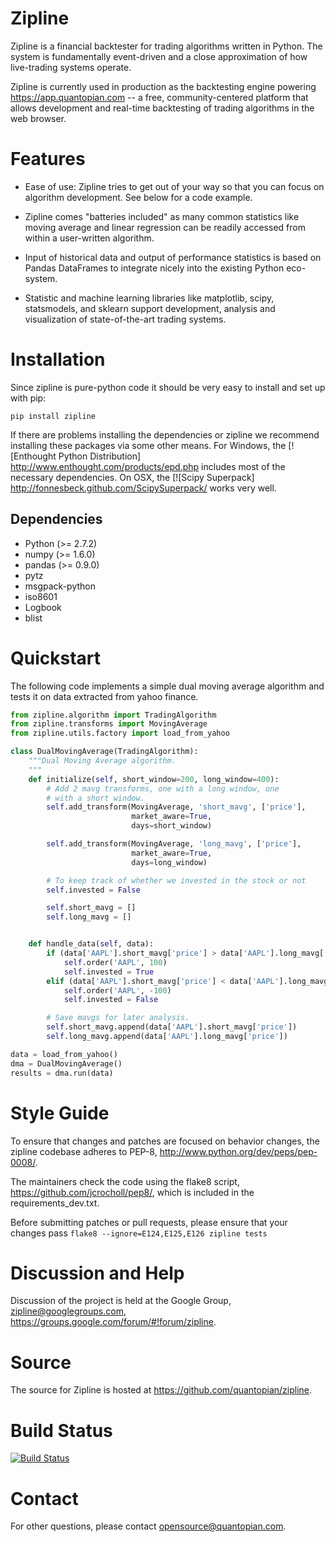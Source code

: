 Zipline
=======

Zipline is a financial backtester for trading algorithms written in
Python. The system is fundamentally event-driven and a close
approximation of how live-trading systems operate.

Zipline is currently used in production as the backtesting engine
powering <https://app.quantopian.com> -- a free, community-centered
platform that allows development and real-time backtesting of trading
algorithms in the web browser.

Features
========

* Ease of use: Zipline tries to get out of your way so that you can
focus on algorithm development. See below for a code example.

* Zipline comes "batteries included" as many common statistics like
moving average and linear regression can be readily accessed from
within a user-written algorithm.

* Input of historical data and output of performance statistics is
based on Pandas DataFrames to integrate nicely into the existing
Python eco-system.

* Statistic and machine learning libraries like matplotlib, scipy,
statsmodels, and sklearn support development, analysis and
visualization of state-of-the-art trading systems.

Installation
============

Since zipline is pure-python code it should be very easy to install
and set up with pip:

```pip install zipline```

If there are problems installing the dependencies or zipline we
recommend installing these packages via some other means. For Windows,
the [![Enthought Python Distribution]
<http://www.enthought.com/products/epd.php> includes most of the
necessary dependencies. On OSX, the [![Scipy Superpack]
<http://fonnesbeck.github.com/ScipySuperpack/> works very well.

Dependencies
------------

* Python (>= 2.7.2)
* numpy (>= 1.6.0)
* pandas (>= 0.9.0)
* pytz
* msgpack-python
* iso8601
* Logbook
* blist

Quickstart
==========

The following code implements a simple dual moving average algorithm
and tests it on data extracted from yahoo finance.

```python
from zipline.algorithm import TradingAlgorithm
from zipline.transforms import MovingAverage
from zipline.utils.factory import load_from_yahoo

class DualMovingAverage(TradingAlgorithm):
    """Dual Moving Average algorithm.
    """
    def initialize(self, short_window=200, long_window=400):
        # Add 2 mavg transforms, one with a long window, one
        # with a short window.
        self.add_transform(MovingAverage, 'short_mavg', ['price'],
                           market_aware=True,
                           days=short_window)

        self.add_transform(MovingAverage, 'long_mavg', ['price'],
                           market_aware=True,
                           days=long_window)

        # To keep track of whether we invested in the stock or not
        self.invested = False

        self.short_mavg = []
        self.long_mavg = []


    def handle_data(self, data):
        if (data['AAPL'].short_mavg['price'] > data['AAPL'].long_mavg['price']) and not self.invested:
            self.order('AAPL', 100)
            self.invested = True
        elif (data['AAPL'].short_mavg['price'] < data['AAPL'].long_mavg['price']) and self.invested:
            self.order('AAPL', -100)
            self.invested = False

        # Save mavgs for later analysis.
        self.short_mavg.append(data['AAPL'].short_mavg['price'])
        self.long_mavg.append(data['AAPL'].long_mavg['price'])

data = load_from_yahoo()
dma = DualMovingAverage()
results = dma.run(data)
```

Style Guide
===========

To ensure that changes and patches are focused on behavior changes,
the zipline codebase adheres to PEP-8,
<http://www.python.org/dev/peps/pep-0008/>.

The maintainers check the code using the flake8 script,
<https://github.com/jcrocholl/pep8/>, which is included in the
requirements_dev.txt.

Before submitting patches or pull requests, please ensure that your
changes pass ```flake8 --ignore=E124,E125,E126 zipline tests```

Discussion and Help
===================

Discussion of the project is held at the Google Group,
<zipline@googlegroups.com>,
<https://groups.google.com/forum/#!forum/zipline>.

Source
======

The source for Zipline is hosted at
<https://github.com/quantopian/zipline>.

Build Status
============

[![Build Status](https://travis-ci.org/quantopian/zipline.png)](https://travis-ci.org/quantopian/zipline)

Contact
=======

For other questions, please contact <opensource@quantopian.com>.
